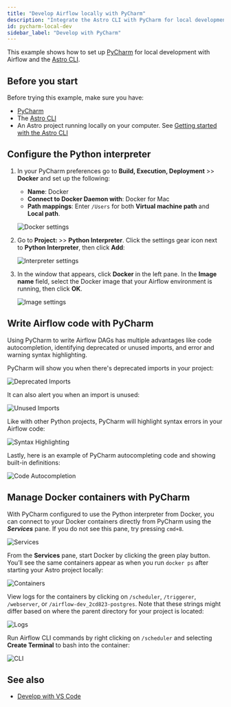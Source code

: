 ```yaml
---
title: "Develop Airflow locally with PyCharm"
description: "Integrate the Astro CLI with PyCharm for local development."
id: pycharm-local-dev
sidebar_label: "Develop with PyCharm"
---
```


This example shows how to set up [PyCharm]((https://www.jetbrains.com/pycharm/)) for local development with Airflow and the [Astro CLI](https://docs.astronomer.io/astro/cli/overview).

## Before you start

Before trying this example, make sure you have:

- [PyCharm](https://www.jetbrains.com/pycharm/)
- The [Astro CLI](https://docs.astronomer.io/astro/cli/install-cli)
- An Astro project running locally on your computer. See [Getting started with the Astro CLI](https://docs.astronomer.io/astro/cli/get-started-cli)

## Configure the Python interpreter

1. In your PyCharm preferences go to **Build, Execution, Deployment** >> **Docker** and set up the following:

    - **Name**: Docker
    - **Connect to Docker Daemon with**: Docker for Mac
    - **Path mappings**: Enter `/Users` for both **Virtual machine path** and **Local path**.
    
    ![Docker settings](/img/examples/pycharm_local_dev_docker_settings.png)

2. Go to **Project: <your-project-name>** >> **Python Interpreter**. Click the settings gear icon next to **Python Interpreter**, then click **Add**:

    ![Interpreter settings](/img/examples/pycharm_local_dev_interpreter.png)

3. In the window that appears, click **Docker** in the left pane. In the **Image name** field, select the Docker image that your Airflow environment is running, then click **OK**.

    ![Image settings](/img/examples/pycharm_local_dev_docker_image.png)

## Write Airflow code with PyCharm

Using PyCharm to write Airflow DAGs has multiple advantages like code autocompletion, identifying deprecated or unused imports, and error and warning syntax highlighting.

PyCharm will show you when there's deprecated imports in your project:

![Deprecated Imports](/img/examples/pycharm_local_dev_deprecated_import.png)

It can also alert you when an import is unused:

![Unused Imports](/img/examples/pycharm_local_dev_unused_import.png)

Like with other Python projects, PyCharm will highlight syntax errors in your Airflow code:

![Syntax Highlighting](/img/examples/pycharm_local_dev_syntax_highlighting.png)

Lastly, here is an example of PyCharm autocompleting code and showing built-in definitions:

![Code Autocompletion](/img/examples/pycharm_local_dev_autocomplete.png)

## Manage Docker containers with PyCharm

With PyCharm configured to use the Python interpreter from Docker, you can connect to your Docker containers directly from PyCharm using the ***Services*** pane. If you do not see this pane, try pressing `cmd+8`.

![Services](/img/examples/pycharm_local_dev_docker_services.png)

From the **Services** pane, start Docker by clicking the green play button. You’ll see the same containers appear as when you run `docker ps` after starting your Astro project locally:

![Containers](/img/examples/pycharm_local_dev_containers.png)

View logs for the containers by clicking on `/scheduler`, `/triggerer`, `/webserver`, or `/airflow-dev_2cd823-postgres`. Note that these strings might differ based on where the parent directory for your project is located:

![Logs](/img/examples/pycharm_local_dev_logs.png)

Run Airflow CLI commands by right clicking on `/scheduler` and selecting **Create Terminal** to bash into the container:

![CLI](/img/examples/pycharm_local_dev_cli.png)

## See also

- [Develop with VS Code](vscode-local-dev.md)
